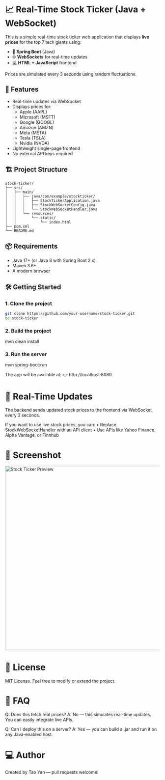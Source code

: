 
# 📈 Real-Time Stock Ticker (Java + WebSocket)

This is a simple real-time stock ticker web application that displays **live prices** for the top 7 tech giants using:

- 🧩 **Spring Boot** (Java)
- 🌐 **WebSockets** for real-time updates
- 💻 **HTML + JavaScript** frontend

Prices are simulated every 3 seconds using random fluctuations.


## 🚀 Features

- Real-time updates via WebSocket
- Displays prices for:
    - Apple (AAPL)
    - Microsoft (MSFT)
    - Google (GOOGL)
    - Amazon (AMZN)
    - Meta (META)
    - Tesla (TSLA)
    - Nvidia (NVDA)
- Lightweight single-page frontend
- No external API keys required


## 🏗️ Project Structure
```
stock-ticker/
├── src/
│   ├── main/
│   │   ├── java/com/example/stockticker/
│   │   │   ├── StockTickerApplication.java
│   │   │   ├── StockWebSocketConfig.java
│   │   │   └── StockWebSocketHandler.java
│   │   └── resources/
│   │       └── static/
│   │           └── index.html
├── pom.xml
└── README.md

```

## 📦 Requirements

- Java 17+ (or Java 8 with Spring Boot 2.x)
- Maven 3.6+
- A modern browser


## 🛠️ Getting Started

### 1. Clone the project

```bash
git clone https://github.com/your-username/stock-ticker.git
cd stock-ticker
```

### 2. Build the project

mvn clean install

### 3. Run the server

mvn spring-boot:run

The app will be available at:
👉 http://localhost:8080


# 📡 Real-Time Updates

The backend sends updated stock prices to the frontend via WebSocket every 3 seconds.

If you want to use live stock prices, you can:
	•	Replace StockWebSocketHandler with an API client
	•	Use APIs like Yahoo Finance, Alpha Vantage, or Finnhub


# 🎨 Screenshot
<img src="https://github.com/user-attachments/assets/ac33456c-abec-44b8-b9fe-f33ef9dc140d" width="600" alt="Stock Ticker Preview"/>


# 📜 License

MIT License.
Feel free to modify or extend the project.


# 🙋 FAQ

Q: Does this fetch real prices?
A: No — this simulates real-time updates. You can easily integrate live APIs.

Q: Can I deploy this on a server?
A: Yes — you can build a .jar and run it on any Java-enabled host.


# ‍💻 Author

Created by Tao Yan — pull requests welcome!
